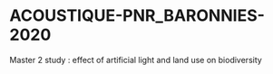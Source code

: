 # ACOUSTIQUE-PNR_BARONNIES-2020
Master 2 study : effect of artificial light and land use on biodiversity
